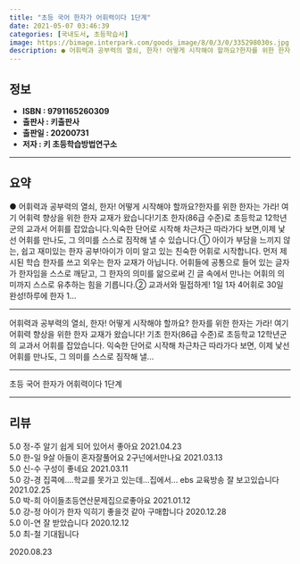 ```yaml
---
title: "초등 국어 한자가 어휘력이다 1단계"
date: 2021-05-07 03:46:39
categories: [국내도서, 초등학습서]
image: https://bimage.interpark.com/goods_image/8/0/3/0/335298030s.jpg
description: ● 어휘력과 공부력의 열쇠, 한자! 어떻게 시작해야 할까요?한자를 위한 한자는 가라! 여기 어휘력 향상을 위한 한자 교재가 왔습니다!기초 한자(86급 수준)로 초등학교 12학년군의 교과서 어휘를 잡았습니다.익숙한 단어로 시작해 차근차근 따라가다 보면,이제 낯선 어휘를 만나도, 그 의미
---
```


## **정보**

- **ISBN : 9791165260309**
- **출판사 : 키출판사**
- **출판일 : 20200731**
- **저자 : 키 초등학습방법연구소**

------



## **요약**

●  어휘력과 공부력의 열쇠, 한자! 어떻게 시작해야 할까요?한자를 위한 한자는 가라! 여기 어휘력 향상을 위한 한자 교재가 왔습니다!기초 한자(86급 수준)로 초등학교 12학년군의 교과서 어휘를 잡았습니다.익숙한 단어로 시작해 차근차근 따라가다 보면,이제 낯선 어휘를 만나도, 그 의미를 스스로 짐작해 낼 수 있습니다.① 아이가 부담을 느끼지 않는, 쉽고 재미있는 한자 공부!아이가 이미 알고 있는 친숙한 어휘로 시작합니다. 먼저 제시된 학습 한자를 쓰고 외우는 한자 교재가 아닙니다. 어휘들에 공통으로 들어 있는 글자가 한자임을 스스로 깨닫고, 그 한자의 의미를 앎으로써 긴 글 속에서 만나는 어휘의 의미까지 스스로 유추하는 힘을 기릅니다.② 교과서와 밀접하게! 1일 1자 4어휘로 30일 완성!하루에 한자 1...

------

어휘력과 공부력의 열쇠, 한자! 어떻게 시작해야 할까요?
한자를 위한 한자는 가라! 여기 어휘력 향상을 위한 한자 교재가 왔습니다!
기초 한자(86급 수준)로 초등학교 12학년군의 교과서 어휘를 잡았습니다.
익숙한 단어로 시작해 차근차근 따라가다 보면,
이제 낯선 어휘를 만나도, 그 의미를 스스로 짐작해 낼... 

------


초등 국어 한자가 어휘력이다 1단계 

------


## **리뷰** 

5.0 정-주 알기 쉽게 되어 있어서 좋아요 2021.04.23 <br/>5.0 한-일 9살 아들이 혼자잘풀어요 2구넌에서만나요 2021.03.13 <br/>5.0 신-수 구성이 좋네요 2021.03.11 <br/>5.0 강-경 집콕에....학교를 못가고 있는데...집에서... ebs 교육방송 잘 보고있습니다 2021.02.25 <br/>5.0 박-희 아이들초등연산문제집으로좋아요 2021.01.12 <br/>5.0 강-정 아이가 한자 익히기 좋을것 같아 구매합니다 2020.12.28 <br/>5.0 이-연 잘 받았습니다  2020.12.12 <br/>5.0 최-철 기대됩니다

 2020.08.23 <br/>